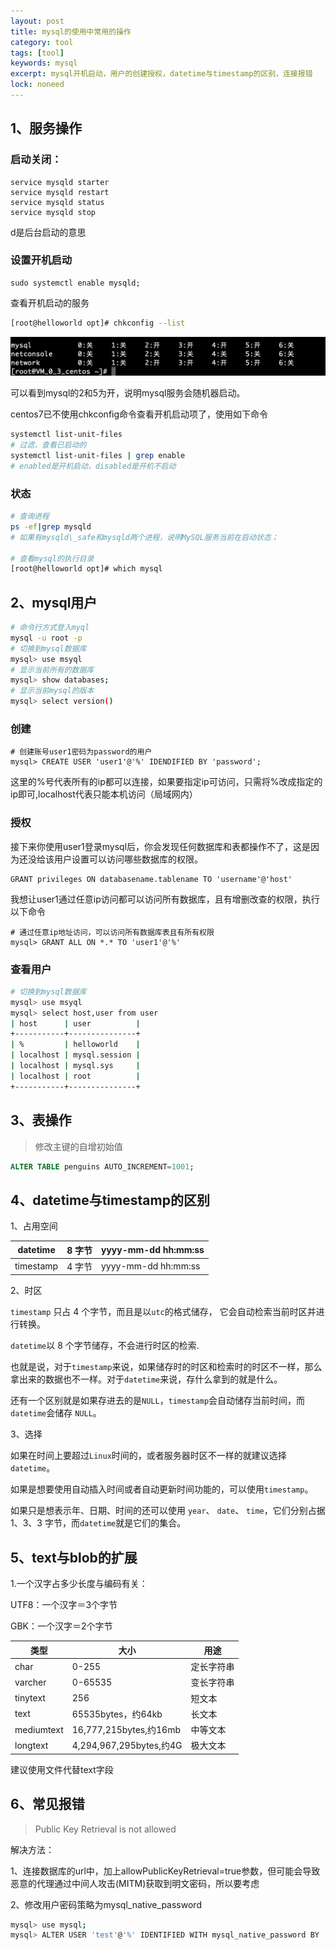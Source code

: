```yaml
---
layout: post
title: mysql的使用中常用的操作
category: tool
tags: [tool]
keywords: mysql
excerpt: mysql开机启动，用户的创建授权，datetime与timestamp的区别，连接报错
lock: noneed
---
```


## 1、服务操作

### 启动关闭：

	service mysqld starter
	service mysqld restart
	service mysqld status 
	service mysqld stop

d是后台启动的意思

### 设置开机启动

	sudo systemctl enable mysqld;

查看开机启动的服务

```sh
[root@helloworld opt]# chkconfig --list
```

![](/assets/images/2020/icoding/mysql/chkconfig-on-centos7.png)

可以看到mysql的2和5为开，说明mysql服务会随机器启动。

centos7已不使用chkconfig命令查看开机启动项了，使用如下命令

```sh
systemctl list-unit-files
# 过滤，查看已启动的
systemctl list-unit-files | grep enable
# enabled是开机启动，disabled是开机不启动
```

### 状态

```sh
# 查询进程
ps -ef|grep mysqld
# 如果有mysqld\_safe和mysqld两个进程，说明MySQL服务当前在启动状态；

# 查看mysql的执行目录
[root@helloworld opt]# which mysql
```

## 2、mysql用户

```sh
# 命令行方式登入myql
mysql -u root -p   
# 切换到mysql数据库
mysql> use msyql 
# 显示当前所有的数据库
mysql> show databases;
# 显示当前mysql的版本
mysql> select version()
```

### 创建

```shell
# 创建账号user1密码为password的用户
mysql> CREATE USER 'user1'@'%' IDENDIFIED BY 'password';
```

这里的%号代表所有的ip都可以连接，如果要指定ip可访问，只需将%改成指定的ip即可,localhost代表只能本机访问（局域网内）

### 授权

接下来你使用user1登录mysql后，你会发现任何数据库和表都操作不了，这是因为还没给该用户设置可以访问哪些数据库的权限。

```shell
GRANT privileges ON databasename.tablename TO 'username'@'host'
```

我想让user1通过任意ip访问都可以访问所有数据库，且有增删改查的权限，执行以下命令

```shell
# 通过任意ip地址访问，可以访问所有数据库表且有所有权限
mysql> GRANT ALL ON *.* TO 'user1'@'%' 
```

### 查看用户

```sh
# 切换到mysql数据库
mysql> use msyql 
mysql> select host,user from user
| host      | user          |
+-----------+---------------+
| %         | helloworld    |
| localhost | mysql.session |
| localhost | mysql.sys     |
| localhost | root          |
+-----------+---------------+
```

## 3、表操作

> 修改主键的自增初始值

```sql
ALTER TABLE penguins AUTO_INCREMENT=1001;
```

## 4、datetime与timestamp的区别

1、占用空间

| datetime  | 8 字节 | yyyy-mm-dd hh:mm:ss |
| --------- | ------ | ------------------- |
| timestamp | 4 字节 | yyyy-mm-dd hh:mm:ss |

 2、时区

`timestamp` 只占 4 个字节，而且是以`utc`的格式储存， 它会自动检索当前时区并进行转换。

`datetime`以 8 个字节储存，不会进行时区的检索.

也就是说，对于`timestamp`来说，如果储存时的时区和检索时的时区不一样，那么拿出来的数据也不一样。对于`datetime`来说，存什么拿到的就是什么。

还有一个区别就是如果存进去的是`NULL`，`timestamp`会自动储存当前时间，而 `datetime`会储存 `NULL`。

3、选择

如果在时间上要超过`Linux`时间的，或者服务器时区不一样的就建议选择 `datetime`。

如果是想要使用自动插入时间或者自动更新时间功能的，可以使用`timestamp`。

如果只是想表示年、日期、时间的还可以使用 `year`、 `date`、 `time`，它们分别占据 1、3、3 字节，而`datetime`就是它们的集合。



## 5、text与blob的扩展

1.一个汉字占多少长度与编码有关：

UTF8：一个汉字＝3个字节

GBK：一个汉字＝2个字节

| 类型       | 大小                    | 用途       |
| ---------- | ----------------------- | ---------- |
| char       | 0-255                   | 定长字符串 |
| varcher    | 0-65535                 | 变长字符串 |
| tinytext   | 256                     | 短文本     |
| text       | 65535bytes，约64kb      | 长文本     |
| mediumtext | 16,777,215bytes,约16mb  | 中等文本   |
| longtext   | 4,294,967,295bytes,约4G | 极大文本   |

建议使用文件代替text字段



## 6、常见报错

> Public Key Retrieval is not allowed

解决方法：

1、连接数据库的url中，加上allowPublicKeyRetrieval=true参数，但可能会导致恶意的代理通过中间人攻击(MITM)获取到明文密码，所以要考虑

2、修改用户密码策略为mysql_native_password

```sh
mysql> use mysql;
mysql> ALTER USER 'test'@'%' IDENTIFIED WITH mysql_native_password BY '123456';
```





